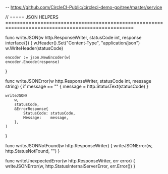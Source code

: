 -- https://github.com/CircleCI-Public/circleci-demo-go/tree/master/service


// ===== JSON HELPERS ==================================================================================================

func writeJSON(w http.ResponseWriter, statusCode int, response interface{}) {
	w.Header().Set("Content-Type", "application/json")
	w.WriteHeader(statusCode)

	encoder := json.NewEncoder(w)
	encoder.Encode(response)
}

func writeJSONError(w http.ResponseWriter, statusCode int, message string) {
	if message == "" {
		message = http.StatusText(statusCode)
	}

	writeJSON(
		w,
		statusCode,
		&ErrorResponse{
			StatusCode: statusCode,
			Message:    message,
		},
	)
}

func writeJSONNotFound(w http.ResponseWriter) {
	writeJSONError(w, http.StatusNotFound, "")
}

func writeUnexpectedError(w http.ResponseWriter, err error) {
	writeJSONError(w, http.StatusInternalServerError, err.Error())
}
